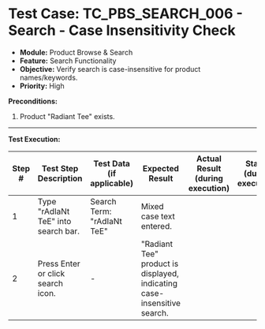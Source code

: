 # Test Case: TC_PBS_SEARCH_006 - Search - Case Insensitivity Check

* **Module:** Product Browse & Search
* **Feature:** Search Functionality
* **Objective:** Verify search is case-insensitive for product names/keywords.
* **Priority:** High

**Preconditions:**
1.  Product "Radiant Tee" exists.

---
**Test Execution:**

| Step # | Test Step Description                                                                 | Test Data (if applicable)                     | Expected Result                                                                                                                               | Actual Result (during execution) | Status (during execution) | Notes (during execution) |
|--------|---------------------------------------------------------------------------------------|-----------------------------------------------|-----------------------------------------------------------------------------------------------------------------------------------------------|----------------------------------|---------------------------|--------------------------|
| 1      | Type "rAdIaNt TeE" into search bar.                                                   | Search Term: "rAdIaNt TeE"                    | Mixed case text entered.                                                                                                                      |                                  |                           |                          |
| 2      | Press Enter or click search icon.                                                     | -                                             | "Radiant Tee" product is displayed, indicating case-insensitive search.                                                                         |                                  |                           |                          |
